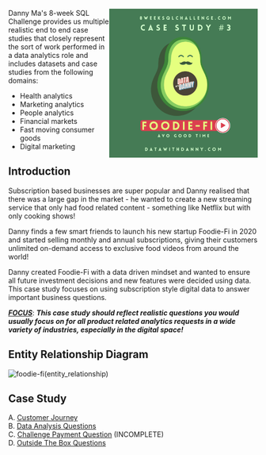 <a href="https://8weeksqlchallenge.com/case-study-3/"> <img align="right" width="300" height="300" src="https://github.com/ChrisF03/Danny-Ma-SQL-Case-Studies-/blob/main/Solutions/Case%20Study%20%233%20-%20Foodie-Fi/3.png"></a>

Danny Ma's 8-week SQL Challenge provides us multiple realistic end to end case studies that closely represent the sort of work performed in a data analytics role and includes datasets and case studies from the following domains:

* Health analytics
* Marketing analytics
* People analytics
* Financial markets
* Fast moving consumer goods
* Digital marketing

## Introduction
Subscription based businesses are super popular and Danny realised that there was a large gap in the market - he wanted to create a new streaming service that only had food related content - something like Netflix but with only cooking shows!

Danny finds a few smart friends to launch his new startup Foodie-Fi in 2020 and started selling monthly and annual subscriptions, giving their customers unlimited on-demand access to exclusive food videos from around the world!

Danny created Foodie-Fi with a data driven mindset and wanted to ensure all future investment decisions and new features were decided using data. This case study focuses on using subscription style digital data to answer important business questions.

<ins>***FOCUS***</ins>: ***This case study should reflect realistic questions you would usually focus on for all product related analytics requests in a wide variety of industries, especially in the digital space!*** 

## Entity Relationship Diagram
![foodie-fi(entity_relationship)](https://github.com/ChrisF03/Danny-Ma-SQL-Case-Studies-/assets/103148784/37d1260c-4b8c-4205-a8fb-748c5986d184)

## Case Study 
A. [Customer Journey](https://github.com/ChrisF03/Danny-Ma-SQL-Case-Studies-/blob/main/Solutions/Case%20Study%20%233%20-%20Foodie-Fi/solutions/(A)Customer_Journey.md) <br>
B. [Data Analysis Questions](https://github.com/ChrisF03/Danny-Ma-SQL-Case-Studies-/blob/main/Solutions/Case%20Study%20%233%20-%20Foodie-Fi/solutions/(B)Data_Analysis_Questions.md) <br>
C. [Challenge Payment Question](https://github.com/ChrisF03/Danny-Ma-SQL-Case-Studies-/blob/main/Solutions/Case%20Study%20%233%20-%20Foodie-Fi/solutions/(C)Challenge_Payment_Question.md) (INCOMPLETE) <br>
D. [Outside The Box Questions](https://github.com/ChrisF03/Danny-Ma-SQL-Case-Studies-/blob/main/Solutions/Case%20Study%20%233%20-%20Foodie-Fi/solutions/(D)Outside_the_Box_Questions.md)
